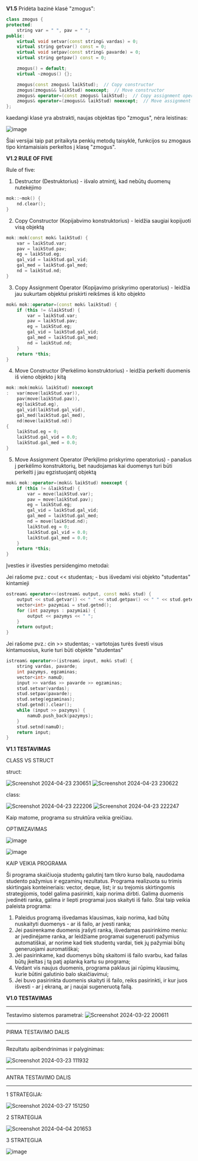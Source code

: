 **V1.5**
Pridėta bazinė klasė "zmogus":
```cpp
class zmogus {
protected:
    string var = " ", pav = " ";
public:
    virtual void setvar(const string& vardas) = 0;
    virtual string getvar() const = 0;
    virtual void setpav(const string& pavarde) = 0;
    virtual string getpav() const = 0;

    zmogus() = default;
    virtual ~zmogus() {};

    zmogus(const zmogus& laikStud);  // Copy constructor
    zmogus(zmogus&& laikStud) noexcept;  // Move constructor
    zmogus& operator=(const zmogus& laikStud);  // Copy assignment operator
    zmogus& operator=(zmogus&& laikStud) noexcept;  // Move assignment operator
};
```
kaedangi klasė yra abstrakti, naujas objektas tipo "zmogus", nėra leistinas:


![image](https://github.com/LivetaK/ObjProgLab2/assets/159531709/944fbe49-1fad-4fdc-a9e0-e218090f0647)


Šiai versijai taip pat pritaikyta penkių metodų taisyklė, funkcijos su zmogaus tipo kintamaisiais perkeltos į klasę "zmogus".

**V1.2 RULE OF FIVE**

Rule of five:

1. Destructor (Destruktorius) - išvalo atmintį, kad nebūtų duomenų nutekėjimo

```cpp
mok::~mok() {
    nd.clear();
}
```
2. Copy Constructor (Kopijabvimo konstruktorius) - leidžia saugiai kopijuoti visą objektą
```cpp
mok::mok(const mok& laikStud) {
    var = laikStud.var;
    pav = laikStud.pav;
    eg = laikStud.eg;
    gal_vid = laikStud.gal_vid;
    gal_med = laikStud.gal_med;
    nd = laikStud.nd;
}
```
3. Copy Assignment Operator (Kopijavimo priskyrimo operatorius) - leidžia jau sukurtam objektui priskirti reikšmes iš kito objekto
```cpp
mok& mok::operator=(const mok& laikStud) {
    if (this != &laikStud) {
        var = laikStud.var;
        pav = laikStud.pav;
        eg = laikStud.eg;
        gal_vid = laikStud.gal_vid;
        gal_med = laikStud.gal_med;
        nd = laikStud.nd;
    }
    return *this;
}
```
4. Move Constructor (Perkėlimo konstruktorius) - leidžia perkelti duomenis iš vieno objekto į kitą
```cpp
mok::mok(mok&& laikStud) noexcept
:   var(move(laikStud.var)),
    pav(move(laikStud.pav)),
    eg(laikStud.eg),           
    gal_vid(laikStud.gal_vid),
    gal_med(laikStud.gal_med),
    nd(move(laikStud.nd))
{
    laikStud.eg = 0;
    laikStud.gal_vid = 0.0;
    laikStud.gal_med = 0.0;
}
```
5. Move Assignment Operator (Perkįlimo priskyrimo operatorius) - panašus į perkėlimo konstruktorių, bet naudojamas kai duomenys turi būti perkelti į jau egzistuojantį objektą
```cpp
mok& mok::operator=(mok&& laikStud) noexcept {
    if (this != &laikStud) {
        var = move(laikStud.var);
        pav = move(laikStud.pav);
        eg = laikStud.eg;
        gal_vid = laikStud.gal_vid;
        gal_med = laikStud.gal_med;
        nd = move(laikStud.nd);
        laikStud.eg = 0;
        laikStud.gal_vid = 0.0;
        laikStud.gal_med = 0.0;
    }
    return *this;
}
```

Įvesties ir išvesties persidengimo metodai:

Jei rašome pvz.: cout << studentas; -  bus išvedami visi objekto "studentas" kintamieji

```cpp
ostream& operator<<(ostream& output, const mok& stud) {
    output << stud.getvar() << " " << stud.getpav() << " " << stud.geteg() << " ";
    vector<int> pazymiai = stud.getnd();
    for (int pazymys : pazymiai) {
        output << pazymys << " ";
    }
    return output;
}
```

Jei rašome pvz.: cin >> studentas; - vartotojas turės švesti visus kintamuosius, kurie turi būti objekte "studentas"

```cpp
istream& operator>>(istream& input, mok& stud) {
    string vardas, pavarde;
    int pazymys, egzaminas;
    vector<int> namuD;
    input >> vardas >> pavarde >> egzaminas;
    stud.setvar(vardas);
    stud.setpav(pavarde);
    stud.seteg(egzaminas);
    stud.getnd().clear(); 
    while (input >> pazymys) {
        namuD.push_back(pazymys);
    }
    stud.setnd(namuD);
    return input;
}
```

**V1.1 TESTAVIMAS**


CLASS VS STRUCT


struct:


![Screenshot 2024-04-23 230651](https://github.com/LivetaK/ObjProgLab2/assets/159531709/590b1ae8-f7b9-4498-8e31-71df0c0c2c94)
![Screenshot 2024-04-23 230622](https://github.com/LivetaK/ObjProgLab2/assets/159531709/e5b8b8d3-b8f6-46a7-945d-4cdeea9eec32)




class:


![Screenshot 2024-04-23 222206](https://github.com/LivetaK/ObjProgLab2/assets/159531709/866d526c-87a0-45bc-8772-d7cad0ef8686)
![Screenshot 2024-04-23 222247](https://github.com/LivetaK/ObjProgLab2/assets/159531709/42503239-01ce-45dd-9233-9a89788fc126)



Kaip matome, programa su struktūra veikia greičiau.


OPTIMIZAVIMAS



![image](https://github.com/LivetaK/ObjProgLab2/assets/159531709/f09bb864-4a87-4638-a08e-c41322ce1def)

![image](https://github.com/LivetaK/ObjProgLab2/assets/159531709/b1a48bc4-1482-430a-9031-01a3f9f471d8)





KAIP VEIKIA PROGRAMA

Ši programa skaičiuoja studentų galutinį tam tikro kurso balą, naudodama studento pažymius ir egzaminų rezultatus. Programa realizuota su trimis skirtingais konteineriais: vector, deque, list; ir su trejomis skirtingomis strategijomis, todėl galima pasirinkti, kaip norima dirbti. Galima duomenis įvedinėti ranka, galima ir liepti programai juos skaityti iš failo. Štai taip veikia paleista programa:

1. Paleidus programą išvedamas klausimas, kaip norima, kad būtų nuskaityti duomenys - ar iš failo, ar įvesti ranka;
2. Jei pasirenkame duomenis įrašyti ranka, išvedamas pasirinkimo meniu: ar įvedinėjame ranka, ar leidžiame programai sugeneruoti pažymius automatiškai, ar norime kad tiek studentų vardai, tiek jų pažymiai būtų generuojami auromatiškai;
3. Jei pasirinkame, kad duomenys būtų skaitomi iš failo svarbu, kad failas būtų įkeltas į tą patį aplanką kartu su programa;
4. Vedant vis naujus duomenis, programa paklaus jai rūpimų klausimų, kurie būtini galutinio balo skaičiavimui;
5. Jei buvo pasirinkta duomenis skaityti iš failo, reiks pasirinkti, ir kur juos išvesti - ar į ekraną, ar į naujai sugeneruotą failą.




**V1.0 TESTAVIMAS**

---------------------------------------------------------
Testavimo sistemos parametrai:
![Screenshot 2024-03-22 200611](https://github.com/LivetaK/ObjProgLab/assets/159531709/d4f0758b-1db6-4713-8b33-70aa780d6a02)


*********************************************************

PIRMA TESTAVIMO DALIS 

*********************************************************


Rezultatu apibendrinimas ir palyginimas:


![Screenshot 2024-03-23 111932](https://github.com/LivetaK/ObjProgLab/assets/159531709/40d9c592-d1a6-4c26-96ed-116df5bf7ade)


*********************************************************

ANTRA TESTAVIMO DALIS 

*********************************************************


1 STRATEGIJA:



![Screenshot 2024-03-27 151250](https://github.com/LivetaK/ObjProgLab/assets/159531709/291e1fbc-3b37-4c3c-8a3f-09bf16624409)



2 STRATEGIJA



![Screenshot 2024-04-04 201653](https://github.com/LivetaK/ObjProgLab/assets/159531709/229c624b-f8bc-422f-85d5-b3973b72e758)



3 STRATEGIJA


![image](https://github.com/LivetaK/ObjProgLab2/assets/159531709/cb0bd288-d050-4310-8cfb-afb80b59731f)


